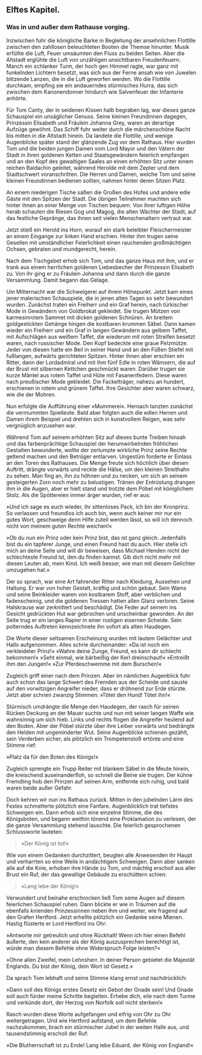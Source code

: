 
<h2>Elftes Kapitel.</h2>

<h3>Was in und außer dem Rathause vorging.</h3>

Inzwischen fuhr die königliche Barke in Begleitung der ansehnlichen
Flottille zwischen den zahllosen beleuchteten Booten die Themse
hinunter. Musik erfüllte die Luft, Feuer umsäumten den Fluss zu
beiden Seiten. Aber die Altstadt erglühte die Luft von unzähligen
unsichtbaren Freudenfeuern. Manch ein schlanker Turm, der hoch
gen Himmel ragte, war ganz mit funkelnden Lichtern besetzt, was
sich aus der Ferne ansah wie von Juwelen blitzende Lanzen, die in
die Luft geworfen werden. Wo die Flottille durchkam, empfing sie
ein andauerndes stürmisches Hurra, das sich zwischen dem Kanonendonner
hindurch wie Salvenfeuer der Infanterie anhörte.

Für Tom Canty, der in seidenen Kissen halb begraben lag, war
dieses ganze Schauspiel ein unsäglicher Genuss. Seine kleinen Freundinnen
dagegen, Prinzessin Elisabeth und Fräulein Johanna Grey,
waren an derartige Aufzüge gewöhnt. Das Schiff fuhr weiter durch
die märchenschöne Nacht bis mitten in die Altstadt hinein. Da
landete die Flottille, und wenige Augenblicke später stand der glänzende
Zug vor dem Rathaus. Hier wurden Tom und die beiden jungen
Damen vom Lord Mayor und den Vätern der Stadt in ihren goldenen
Ketten und Staatsgewändern feierlich empfangen und an den Kopf
des gewaltigen Saales an einen erhöhten Sitz unter einem reichen
Baldachin geleitet, während Herolde mit dem Zepter und dem Stadtschwert
voranschritten. Die Herren und Damen, welche Tom und
seine kleinen Freundinnen bedienen sollten, nahmen hinter deren
Sitzen Platz.

An einem niederigen Tische saßen die Großen des Hofes und
andere edle Gäste mit den Spitzen der Stadt. Die übrigen Teilnehmer
machten sich hinter ihnen an einer Menge von Tischen bequem.
Von ihrer luftigen Höhe herab schauten die Riesen Gog und
Magog, die alten Wächter der Stadt, auf das festliche Gepränge, das
ihnen seit vielen Menschenaltern vertraut war.

Jetzt stieß ein Herold ins Horn, worauf ein stark beleibter Fleischermeister
an einem Eingange zur linken Hand erschien. Hinter ihm
trugen seine Gesellen mit umständlicher Feierlichkeit einen rauchenden
großmächtigen Ochsen, gebraten und mundgerecht, herein.

Nach dem Tischgebet erhob sich Tom, und das ganze Haus mit ihm,
und er trank aus einem herrlichen goldenen Liebesbecher der Prinzessin
Elisabeth zu. Von ihr ging er zu Fräulein Johanna und dann
durch die ganze Versammlung. Damit begann das Gelage.

Um Mitternacht war die Schwelgerei auf ihrem Höhepunkt.
Jetzt kam eines jener malerischen Schauspiele, die in jenen alten
Tagen so sehr bewundert wurden. Zunächst traten ein Freiherr und
ein Graf herein, nach türkischer Mode in Gewändern von Goldbrokat
gekleidet. Sie trugen Mützen von karmesinrotem Sammet mit dicken
goldenen Schnüren. An breitem goldgestickten Gehänge hingen die
kostbaren krummen Säbel. Dann kamen wieder ein Freiherr und ein
Graf in langen Gewändern aus gelbem Taffet, mit Aufschlägen aus
weißem Taffet, die wiederum mit roten Streifen besetzt waren, nach
russischer Mode. Den Kopf bedeckte eine graue Pelzmütze. Jeder
von diesen hatte ein Beil in seiner Hand und an den Füßen Stiefel
mit fußlangen, aufwärts gerichteten Spitzen. Hinter ihnen aber erschien
ein Ritter, dann der Lordadmiral und mit ihm fünf Edle in
roten Wämsern, die auf der Brust mit silbernen Kettchen geschmückt
waren. Darüber trugen sie kurze Mäntel aus rotem Taffet und Hüte
mit Fasanenfedern. Diese waren nach preußischer Mode gekleidet.
Die Fackelträger, nahezu an hundert, erschienen in rotem und grünem
Taffet. Ihre Gesichter aber waren schwarz, wie die der Mohren.

Nun erfolgte die Aufführung einer »Mummerei«. Hernach tanzten
zunächst die vermummten Spielleute. Bald aber folgten auch die
edlen Herren und Damen ihrem Beispiel und drehten sich in kunstvollem
Reigen, was sehr vergnüglich anzusehen war.

Während Tom auf seinem erhöhten Sitz auf dieses bunte Treiben
hinsah und das farbenprächtige Schauspiel der herumwirbelnden
fröhlichen Gestalten bewunderte, wollte der zerlumpte wirkliche
Prinz seine Rechte geltend machen und den Betrüger entlarven. Ungestüm
forderte er Einlass an den Toren des Rathauses. Die Menge 
freute sich höchlich über diesen Auftritt, drängte vorwärts und reckte
die Hälse, um den kleinen Streithahn zu sehen. Man fing an, ihn zu
höhnen und zu necken, um sich an seinem gesteigerten Zorn noch mehr
zu belustigen. Tränen der Entrüstung drangen ihm in die Augen,
aber er hielt stand und trotzte dem Pöbel mit königlichem Stolz. Als
die Spöttereien immer ärger wurden, rief er aus:

»Und ich sage es euch wieder, ihr sittenloses Pack, ich bin der
Kronprinz. So verlassen und freundlos ich auch bin, wenn auch keiner
mir nur ein gutes Wort, geschweige denn Hilfe zuteil werden lässt,
so will ich dennoch nicht von meinem guten Rechte weichen!«

»Ob du nun ein Prinz oder kein Prinz bist, das ist ganz gleich.
Jedenfalls bist du ein tapferer Junge, und einen Freund hast du
auch. Hier stelle ich mich an deine Seite und will dir beweisen, dass
Michael Henden nicht der schlechteste Freund ist, den du finden kannst.
Gib dich nicht mehr mit diesen Leuten ab, mein Kind. Ich weiß besser,
wie man mit diesem Gelichter umzugehen hat.«

Der so sprach, war eine Art fahrender Ritter nach Kleidung, Aussehen
und Haltung. Er war von hoher Gestalt, kräftig und schön gebaut.
Sein Wams und seine Beinkleider waren von kostbarem Stoff,
aber verblichen und fadenscheinig, und die goldenen Tressen hatten
allen Glanz verloren. Seine Halskrause war zerknittert und beschädigt.
Die Feder auf seinem ins Gesicht gedrückten Hut war gebrochen
und unscheinbar geworden. An der Seite trug er ein langes
Rapier in einer rostigen eisernen Scheide. Sein polterndes Auftreten
kennzeichnete ihn sofort als alten Haudegen.

Die Worte dieser seltsamen Erscheinung wurden mit lautem Gelächter
und Hallo aufgenommen. Alles schrie durcheinander: »Da
ist noch ein verkleideter Prinz!« »Wahre deine Zunge, Freund, es
kann dir schlecht bekommen!« »Seht einmal, wie bärbeißig der Kerl
dreinschaut!« »Entreißt ihm den Jungen!« »Zur Pferdeschwemme
mit dem Burschen!«

Zugleich griff einer nach dem Prinzen. Aber im nämlichen Augenblick
fuhr auch schon das lange Schwert des Fremden aus der Scheide
und sauste auf den vorwitzigen Angreifer nieder, dass er dröhnend
zur Erde stürzte. Jetzt aber schrien zwanzig Stimmen: »Tötet den
Hund! Tötet ihn!«

Stürmisch umdrängte die Menge den Haudegen, der rasch für
seinen Rücken Deckung an der Mauer suchte und nun mit seiner langen
Waffe wie wahnsinnig um sich hieb. Links und rechts flogen die Angreifer
heulend auf den Boden. Aber der Pöbel stürzte über ihre
Leiber vorwärts und bedrängte den Helden mit ungeminderter Wut.
Seine Augenblicke schienen gezählt, sein Verderben sicher, als plötzlich
ein Trompetenstoß ertönte und eine Stimme rief:

»Platz da für den Boten des Königs!«

Zugleich sprengte ein Trupp Reiter mit blankem Säbel in die
Meute hinein, die kreischend auseinanderfloh, so schnell die Beine sie
trugen. Der kühne Fremdling hob den Prinzen auf seinen Arm, entfernte
sich ruhig, und bald waren beide außer Gefahr.

Doch kehren wir nun ins Rathaus zurück. Mitten in den jubelnden
Lärm des Festes schmetterte plötzlich eine Fanfare. Augenblicklich
trat tiefstes Schweigen ein. Dann erhob sich eine einzelne Stimme,
die des Königsboten, und begann weithin tönend eine Proklamation
zu verlesen, der die ganze Versammlung stehend lauschte. Die feierlich
gesprochenen Schlussworte lauteten:

> »Der König ist tot!«

Wie von einem Gedanken durchzittert, beugten alle Anwesenden
ihr Haupt und verharrten so eine Weile in andächtigem Schweigen.
Dann aber sanken alle auf die Knie, erhoben ihre Hände zu Tom, und
mächtig erscholl aus aller Brust ein Ruf, der das gewaltige Gebäude
zu erschüttern schien:

> »Lang lebe der König!«

Verwundert und beinahe erschrocken ließ Tom seine Augen auf
diesem feierlichen Schauspiel ruhen. Dann blickte er wie in Träumen
auf die ebenfalls knienden Prinzessinnen neben ihm und weiter, wie
fragend auf den Grafen Hertford. Jetzt erhellte plötzlich ein Gedanke
seine Mienen. Hastig flüsterte er Lord Hertford ins Ohr:

»Antworte mir getreulich und ohne Rückhalt! Wenn ich hier einen
Befehl äußerte, den kein anderer als der König auszusprechen berechtigt
ist, würde man diesem Befehle ohne Widerspruch Folge
leisten?«

»Ohne allen Zweifel, mein Lehnsherr. In deiner Person gebietet
die Majestät Englands. Du bist der König, dein Wort ist Gesetz.«

Da sprach Tom lebhaft und seine Stimme klang ernst und nachdrücklich:

»Dann soll des Königs erstes Gesetz ein Gebot der Gnade sein!
Und Gnade soll auch fürder meine Schritte begleiten. Erhebe dich,
eile nach dem Turme und verkünde dort, der Herzog von Norfolk soll
nicht sterben!«
 

Rasch wurden diese Worte aufgefangen und eifrig von Ohr zu
Ohr weitergetragen. Und wie Hertford aufstand, um dem Befehle
nachzukommen, brach ein stürmischer Jubel in der weiten Halle aus,
und tausendstimmig erscholl der Ruf:

»Die Blutherrschaft ist zu Ende! Lang lebe Eduard, der König
von England!«

